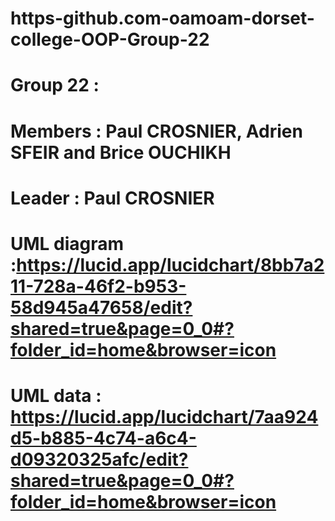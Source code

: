 # https-github.com-oamoam-dorset-college-OOP-Group-22

# Group 22 : 
# Members : Paul CROSNIER, Adrien SFEIR and Brice OUCHIKH
# Leader : Paul CROSNIER

# UML diagram :https://lucid.app/lucidchart/8bb7a211-728a-46f2-b953-58d945a47658/edit?shared=true&page=0_0#?folder_id=home&browser=icon

# UML data : https://lucid.app/lucidchart/7aa924d5-b885-4c74-a6c4-d09320325afc/edit?shared=true&page=0_0#?folder_id=home&browser=icon
